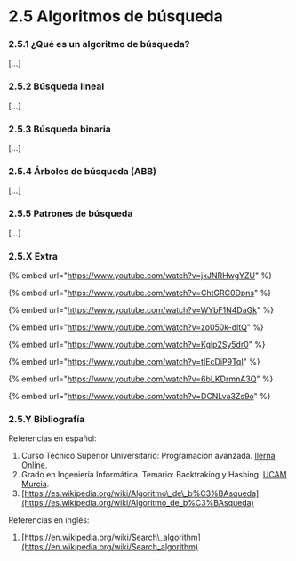 # 2.5 Algoritmos de búsqueda

### 2.5.1 ¿Qué es un algoritmo de búsqueda?

\[...\]

### 2.5.2 Búsqueda lineal

\[...\]

### 2.5.3 Búsqueda binaria

\[...\]

### 2.5.4 Árboles de búsqueda \(ABB\)

\[...\]

### 2.5.5 Patrones de búsqueda

\[...\]

### 2.5.X Extra

{% embed url="https://www.youtube.com/watch?v=jxJNRHwgYZU" %}

{% embed url="https://www.youtube.com/watch?v=ChtGRC0Dpns" %}

{% embed url="https://www.youtube.com/watch?v=WYbF1N4DaGk" %}

{% embed url="https://www.youtube.com/watch?v=zo050k-dltQ" %}

{% embed url="https://www.youtube.com/watch?v=Kglp2Sy5dr0" %}

{% embed url="https://www.youtube.com/watch?v=tIEcDiP9TqI" %}

{% embed url="https://www.youtube.com/watch?v=6bLKDrmnA3Q" %}

{% embed url="https://www.youtube.com/watch?v=DCNLva3Zs9o" %}

### 2.5.Y Bibliografía

Referencias en español:

1. Curso Técnico Superior Universitario: Programación avanzada. [Ilerna Online](https://www.ilerna.es/es/fp-universidad/programacion-avanzada-tecnico-superior-universitario-484).
2. Grado en Ingeniería Informática. Temario: Backtraking y Hashing. [UCAM Murcia](https://online.ucam.edu/estudios/grados/informatica-a-distancia).
3. [https://es.wikipedia.org/wiki/Algoritmo\_de\_b%C3%BAsqueda](https://es.wikipedia.org/wiki/Algoritmo_de_b%C3%BAsqueda)

Referencias en inglés:

1. [https://en.wikipedia.org/wiki/Search\_algorithm](https://en.wikipedia.org/wiki/Search_algorithm)

